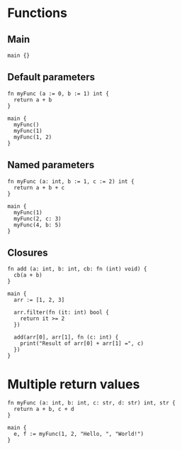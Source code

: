 # Functions

## Main
```the
main {}
```

## Default parameters
```the
fn myFunc (a := 0, b := 1) int {
  return a + b
}

main {
  myFunc()
  myFunc(1)
  myFunc(1, 2)
}
```

## Named parameters
```the
fn myFunc (a: int, b := 1, c := 2) int {
  return a + b + c
}

main {
  myFunc(1)
  myFunc(2, c: 3)
  myFunc(4, b: 5)
}
```

## Closures
```the
fn add (a: int, b: int, cb: fn (int) void) {
  cb(a + b)
}

main {
  arr := [1, 2, 3]

  arr.filter(fn (it: int) bool {
    return it >= 2
  })

  add(arr[0], arr[1], fn (c: int) {
    print("Result of arr[0] + arr[1] =", c)
  })
}
```

# Multiple return values
```the
fn myFunc (a: int, b: int, c: str, d: str) int, str {
  return a + b, c + d
}

main {
  e, f := myFunc(1, 2, "Hello, ", "World!")
}
```
